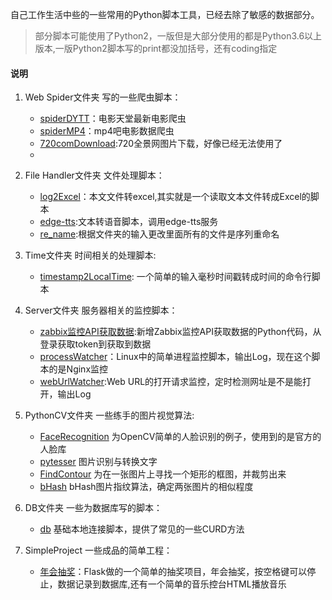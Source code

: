 自己工作生活中些的一些常用的Python脚本工具，已经去除了敏感的数据部分。
 
>    部分脚本可能使用了Python2，一版但是大部分使用的都是Python3.6以上版本,一版Python2脚本写的print都没加括号，还有coding指定
#### 说明
1. Web Spider文件夹
    写的一些爬虫脚本：
   - [spiderDYTT](./Web%20Spider/spiderDYTT.py)：电影天堂最新电影爬虫
   - [spiderMP4](./Web%20Spider/spiderMP4ba.py)：mp4吧电影数据爬虫
   - [720comDownload](./Web%20Spider/720comVRImgDownloader.py):720全景网图片下载，好像已经无法使用了
   - 

2. File Handler文件夹 文件处理脚本：
   - [log2Excel](./File%20Handler/log2Excel.py)：本文文件转excel,其实就是一个读取文本文件转成Excel的脚本
   - [edge-tts](./File%20Handler/degeTts):文本转语音脚本，调用edge-tts服务
   - [re_name](./File%20Handler/re_name.py):根据文件夹的输入更改里面所有的文件是序列重命名

3. Time文件夹 时间相关的处理脚本:
    - [timestamp2LocalTime](./Time/timestamp2LocalTime.py): 一个简单的输入毫秒时间戳转成时间的命令行脚本

4. Server文件夹 服务器相关的监控脚本：
    - [zabbix监控API获取数据](./Server/Zabbix监控获取数据):新增Zabbix监控API获取数据的Python代码，从登录获取token到获取到数据
    - [processWatcher](./Server/prccessWatch.py)：Linux中的简单进程监控脚本，输出Log，现在这个脚本的是Nginx监控
    - [webUrlWatcher](./Server/webUrlWatcher.py):Web URL的打开请求监控，定时检测网址是不是能打开，输出Log

5. PythonCV文件夹 一些练手的图片视觉算法:
    - [FaceRecognition](./PythonCV/FaceRecognition) 为OpenCV简单的人脸识别的例子，使用到的是官方的人脸库
    - [pytesser](./PythonCV/Pytesser) 图片识别与转换文字
    - [FindContour](./PythonCV/FindContour) 为在一张图片上寻找一个矩形的框图，并裁剪出来
    - [bHash](./PythonCV/bHash) bHash图片指纹算法，确定两张图片的相似程度 
   
6. DB文件夹 一些为数据库写的脚本：
   - [db](./DB/db.py) 基础本地连接脚本，提供了常见的一些CURD方法
   
7. SimpleProject 一些成品的简单工程：
   - [年会抽奖](./SimpleProject/lucky年会抽奖)：Flask做的一个简单的抽奖项目，年会抽奖，按空格键可以停止，数据记录到数据库,还有一个简单的音乐控台HTML播放音乐





